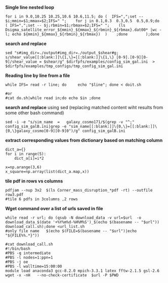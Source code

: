 **Single line nested loop**
```shell
for i in 9.0,10.25 10.25,10.6 10.6,11.5; do (  IFS=",";set -- $i;mmin=$1;mmax=$2;IFS=" ";    for j in 0.1,0.3  0.3,0.5  0.5,0.9;do   ( IFS=",";set -- $j;rbmin=$1;rbmax=$2;IFS=" ";    (ls Dsigma_satellite_error_${mmin}_${mmax}_${rbmin}_${rbmax}.dat00* |wc -l; echo ${mmin}_${mmax}_${rbmin}_${rbmax})  )    ;done        );done
```
**search and replace**
```shell
sed "s#img_dir=./output#img_dir=./output_$shear#g; s/shear_value[[:blank:]]\{1,\}=[[:blank:]]\{1,\} [0-9].[0-9][0-9]/shear_value = $shear/g" $dirfpfs/examples/config_sim_gal.ini  > $dirfpfs/examples/tmp_configs/tmp_config_sim_gal.ini
```

**Reading line by line from a file**
```shell
while IFS= read -r line; do     echo "$line"; done < doit.sh

#or
#cat do.sh|while read in;do echo $in ;done
```

**search and replace**
using sed (replacing matched content wiht results from some other bash command)
```shell
sed -i -e "s/sim_name  =   galaxy_cosmo171/$(grep -v "^;" config_sim_galB.ini|grep -e "sim_name[[:blank:]]\{0,\}=[[:blank:]]\{0,\}galaxy_cosmo[0-9][0-9]0")/g" config_sim_galB.ini
```

**extract corresponding values from dictionary based on matching column**
```
dict_a={}
for i in range(5):
    dict_a[i]=i*2

x=np.arange(3,6)
x_square=np.array(list(dict_a.map,x))
```

**tile pdf in rows vs columns**
```shell
pdfjam --nup 3x2  $(ls Corner_mass_disruption_*pdf -rt) --outfile row3.pdf
#tile 6 pdfs in 3columns ,2 rows
```


**Wget command over a list of urls saved in file**
```shell
while read -r url; do (qsub -N download_data -v url=$url  -o download_data_$(date '+%Y%m%d-%H%M%S')_$(echo $(basename -- "$url"))  download_call.sh);done <url_list.sh
#only file name   $(echo $(FILE=$(basename -- "$url")|echo "${FILE%%.*}"))

#cat download_call.sh
#!/bin/bash
#PBS -q intermediate
#PBS -l nodes=1:ppn=1
#PBS -j oe
#PBS -l walltime=15:00:00
module load anaconda3 gcc-8.2.0 mpich-3.3.1 latex fftw-2.1.5 gsl-2.6
wget -x -nH   --no-check-certificate  $url -P $PWD
```


<!--- 
# How to write in Readme.md

README.md writing sytle [help](https://docs.github.com/en/get-started/writing-on-github/getting-started-with-writing-and-formatting-on-github/basic-writing-and-formatting-syntax#section-links)

**This is bold text**	This is bold text

*This text is italicized*	This text is italicized

~~This was mistaken text~~	This was mistaken text

**This text is _extremely_ important**	This text is extremely important

***All this text is important***	All this text is important
 --->
